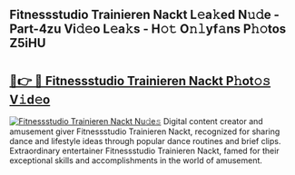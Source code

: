 ## Fitnessstudio Trainieren Nackt L𝚎a𝚔ed N𝚞𝚍e - Part-4zu Vi𝚍𝚎o L𝚎a𝚔s - H𝚘𝚝 O𝚗𝚕yf𝚊ns P𝚑𝚘tos Z5iHU

# <h2><a href="http://kf5bq1.oniu.top/?m=Fitnessstudio+Trainieren+Nackt">🔗👉 🔴 Fitnessstudio Trainieren Nackt P𝚑ot𝚘𝚜 V𝚒d𝚎o</a></h2>

[![Fitnessstudio Trainieren Nackt Nu𝚍e𝚜](https://i.imgur.com/0qMVB7G.gif)](http://kf5bq1.oniu.top/?m=Fitnessstudio+Trainieren+Nackt)
Digital content creator and amusement giver Fitnessstudio Trainieren Nackt, recognized for sharing dance and lifestyle ideas through popular dance routines and brief clips. Extraordinary entertainer Fitnessstudio Trainieren Nackt, famed for their exceptional skills and accomplishments in the world of amusement.  

